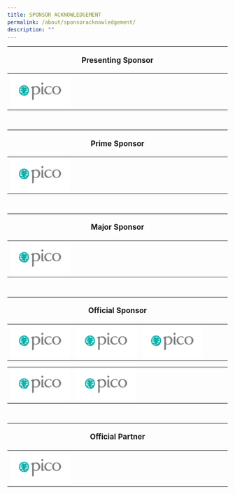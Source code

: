 ```yaml
---
title: SPONSOR ACKNOWLEDGEMENT
permalink: /about/sponsoracknowledgement/
description: ""
---
```

<table style="width:100%">
<thead><tr><th colspan="4"><p style="font-size: 17px; line-height: 20px"> Presenting Sponsor</p></th>
	</tr></thead>
	<tbody>
		<tr>
			<td style="width:30%"><a target="_blank" href="https://www.ilightsingapore.gov.sg"><img align="left" src="/images/Testing%20Sizes/pico%20250%20x%20140.png"></a></td>
			<td style="width:70%"></td>
		</tr>
	</tbody>
</table>

<br>

<table style="width:100%">
<thead><tr><th colspan="4"><p style="font-size: 17px; line-height: 20px"> Prime Sponsor</p></th>
	</tr></thead>
	<tbody>
		<tr>
			<td style="width:30%"><a target="_blank" href="https://www.ilightsingapore.gov.sg"><img align="left" src="/images/Testing%20Sizes/pico%20250%20x%20140.png"></a></td>
			<td style="width:70%"></td>
		</tr>
	</tbody>
</table>

<br> 

<table style="width:100%">
<thead><tr><th colspan="4"><p style="font-size: 17px; line-height: 20px"> Major Sponsor</p></th>
	</tr></thead>
	<tbody>
		<tr>
			<td style="width:30%"><a target="_blank" href="https://www.ilightsingapore.gov.sg"><img align="left" src="/images/Testing%20Sizes/pico%20250%20x%20140.png"></a></td>
			<td style="width:70%"></td>
		</tr>
	</tbody>
</table>

<br> 

<table>
<thead><tr><th colspan="4"><p style="font-size: 17px; line-height: 20px"> Official Sponsor</p></th>
	</tr></thead>
	<tbody>
		<tr>
			<td style="width:30%"><a target="_blank" href="https://www.ilightsingapore.gov.sg"><img align="left" src="/images/Testing%20Sizes/pico%20250%20x%20140.png"></a></td>
			<td style="width:30%"><a target="_blank" href="https://www.ilightsingapore.gov.sg"><img align="left" src="/images/Testing%20Sizes/pico%20250%20x%20140.png"></a></td><td style="width:30%"><a target="_blank" href="https://www.ilightsingapore.gov.sg"><img align="left" src="/images/Testing%20Sizes/pico%20250%20x%20140.png"></a></td><td style="width:10%"></td>
		</tr>
	</tbody></table>

<table>
<tbody>
		<tr>
			<td style="width:30%"><a target="_blank" href="https://www.ilightsingapore.gov.sg"><img align="left" src="/images/Testing%20Sizes/pico%20250%20x%20140.png"></a></td>
			<td style="width:30%"><a target="_blank" href="https://www.ilightsingapore.gov.sg"><img align="left" src="/images/Testing%20Sizes/pico%20250%20x%20140.png"></a></td>
			<td style="width:40%">
		</td></tr>
	</tbody>
</table>

<br>

<table style="width:100%">
<thead><tr><th colspan="4"><p style="font-size: 17px; line-height: 20px"> Official Partner </p></th>
	</tr></thead>
	<tbody>
		<tr>
			<td style="width:30%"><a target="_blank" href="https://www.ilightsingapore.gov.sg"><img align="left" src="/images/Testing%20Sizes/pico%20250%20x%20140.png"></a></td>
			<td style="width:70%"></td>
		</tr>
	</tbody>
</table>
